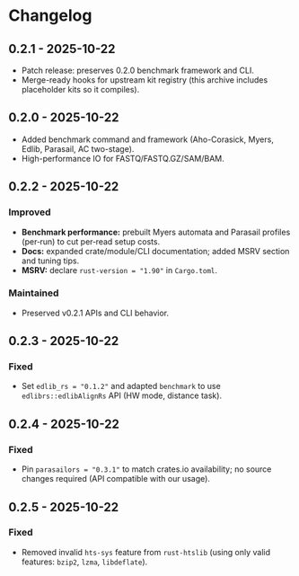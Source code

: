 # Changelog

## 0.2.1 - 2025-10-22
- Patch release: preserves 0.2.0 benchmark framework and CLI.
- Merge-ready hooks for upstream kit registry (this archive includes placeholder kits so it compiles).

## 0.2.0 - 2025-10-22
- Added benchmark command and framework (Aho-Corasick, Myers, Edlib, Parasail, AC two-stage).
- High-performance IO for FASTQ/FASTQ.GZ/SAM/BAM.


## 0.2.2 - 2025-10-22
### Improved
- **Benchmark performance:** prebuilt Myers automata and Parasail profiles (per‑run) to cut per‑read setup costs.
- **Docs:** expanded crate/module/CLI documentation; added MSRV section and tuning tips.
- **MSRV:** declare `rust-version = "1.90"` in `Cargo.toml`.

### Maintained
- Preserved v0.2.1 APIs and CLI behavior.


## 0.2.3 - 2025-10-22
### Fixed
- Set `edlib_rs = "0.1.2"` and adapted `benchmark` to use `edlibrs::edlibAlignRs` API (HW mode, distance task).


## 0.2.4 - 2025-10-22
### Fixed
- Pin `parasailors = "0.3.1"` to match crates.io availability; no source changes required (API compatible with our usage).


## 0.2.5 - 2025-10-22
### Fixed
- Removed invalid `hts-sys` feature from `rust-htslib` (using only valid features: `bzip2`, `lzma`, `libdeflate`).
